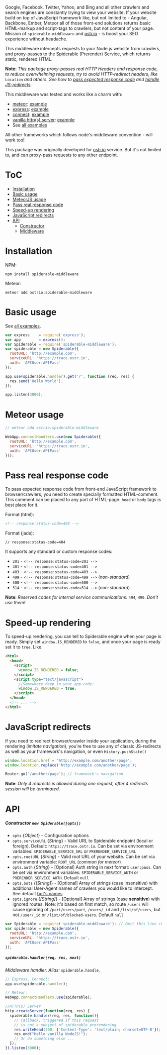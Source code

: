 Google, Facebook, Twitter, Yahoo, and Bing and all other crawlers and search engines are constantly trying to view your website. If your website build on top of JavaScript framework like, but not limited to - Angular, Backbone, Ember, Meteor all of those front-end solutions returns basic HTML-markup and script-tags to crawlers, but not content of your page. Mission of `spiderable-middleware` and [ostr.io](https://ostr.io) - is boost your SEO experience without headache.

This middleware intercepts requests to your Node.js website from crawlers, and proxy-passes to the Spiderable (Prerender) Service, which returns static, rendered HTML.

__Note__: *This package proxy-passes real HTTP Headers and response code, to reduce overwhelming requests, try to avoid HTTP-redirect headers, like* `Location` *and others. See how to [pass expected response code](https://github.com/VeliovGroup/spiderable-middleware#pass-real-response-code) and [handle JS-redirects](https://github.com/VeliovGroup/spiderable-middleware#javascript-redirects).*

This middleware was tested and works like a charm with:
 - [meteor](https://www.meteor.com/): [example](https://github.com/VeliovGroup/spiderable-middleware/blob/master/examples/meteor.middleware.js)
 - [express](https://www.npmjs.com/package/express): [example](https://github.com/VeliovGroup/spiderable-middleware/blob/master/examples/express.middleware.js)
 - [connect](https://www.npmjs.com/package/connect): [example](https://github.com/VeliovGroup/spiderable-middleware/blob/master/examples/connect.middleware.js)
 - [vanilla http(s) server](https://nodejs.org/api/http.html): [example](https://github.com/VeliovGroup/spiderable-middleware/blob/master/examples/http.middleware.js)
 - See [all examples](https://github.com/VeliovGroup/spiderable-middleware/tree/master/examples)

All other frameworks which follows node's middleware convention - will work too!

This package was originally developed for [ostr.io](https://ostr.io) service. But it's not limited to, and can proxy-pass requests to any other endpoint.

ToC
=======
 - [Installation](https://github.com/VeliovGroup/spiderable-middleware#installation)
 - [Basic usage](https://github.com/VeliovGroup/spiderable-middleware#basic-usage)
 - [MeteorJS usage](https://github.com/VeliovGroup/spiderable-middleware#meteor-usage)
 - [Pass real response code](https://github.com/VeliovGroup/spiderable-middleware#pass-real-response-code)
 - [Speed-up rendering](https://github.com/VeliovGroup/spiderable-middleware#speed-up-rendering)
 - [JavaScript redirects](https://github.com/VeliovGroup/spiderable-middleware#javascript-redirects)
 - [API](https://github.com/VeliovGroup/spiderable-middleware#api)
   - [Constructor](https://github.com/VeliovGroup/spiderable-middleware#constructor-new-spiderableopts)
   - [Middleware](https://github.com/VeliovGroup/spiderable-middleware#spiderablehandlerreq-res-next)

Installation
=======
NPM:
```shell
npm install spiderable-middleware
```

Meteor:
```shell
meteor add ostrio:spiderable-middleware
```

Basic usage
=======
See [all examples](https://github.com/VeliovGroup/spiderable-middleware/tree/master/examples).
```js
var express    = require('express');
var app        = express();
var Spiderable = require('spiderable-middleware');
var spiderable = new Spiderable({
  rootURL: 'http://example.com',
  serviceURL: 'https://trace.ostr.io',
  auth: 'APIUser:APIPass'
});

app.use(spiderable.handler).get('/', function (req, res) {
  res.send('Hello World');
});

app.listen(3000);
```

Meteor usage
=======
```js
// meteor add ostrio:spiderable-middleware

WebApp.connectHandlers.use(new Spiderable({
  rootURL: 'http://example.com',
  serviceURL: 'https://trace.ostr.io',
  auth: 'APIUser:APIPass'
}));
```

Pass real response code
=======
To pass expected response code from front-end JavaScript framework to browser/crawlers, you need to create specially formatted HTML-comment. This comment can be placed to any part of HTML-page. `head` or `body` tags is best place for it.

Format (html):
```html
<!-- response:status-code=404 -->
```

Format (jade):
```jade
// response:status-code=404
```

It supports any standard or custom response codes:
 - `201` - `<!-- response:status-code=201 -->`
 - `401` - `<!-- response:status-code=401 -->`
 - `403` - `<!-- response:status-code=403 -->`
 - `499` - `<!-- response:status-code=499 -->` (*non-standard*)
 - `500` - `<!-- response:status-code=500 -->`
 - `514` - `<!-- response:status-code=514 -->` (*non-standard*)

__Note__: *Reserved codes for internal service communications:* `494`, `490`. *Don't use them!*

Speed-up rendering
=======
To speed-up rendering, you can tell to Spiderable engine when your page is ready. Simply set `window.IS_RENDERED` to `false`, and once your page is ready set it to `true`. Like:

```html
<html>
  <head>
    <script>
      window.IS_RENDERED = false;
    </script>
    <script type="text/javascript">
      //Somewhere deep in your app-code:
      window.IS_RENDERED = true;
    </script>
  </head>
  <!-- ... -->
</html>
```

JavaScript redirects
=======
If you need to redirect browser/crawler inside your application, during the rendering (*imitate navigation*), you're free to use any of classic JS-redirects as well as your framework's navigation, or even `History.pushState()`
```js
window.location.href = 'http://example.com/another/page';
window.location.replace('http://example.com/another/page');

Router.go('/another/page'); // framework's navigation
```
__Note__: *Only 4 redirects is allowed during one request, after 4 redirects session will be terminated.*


API
=======

##### *Constructor* `new Spiderable([opts])`

 - `opts` {*Object*} - Configuration options
 - `opts.serviceURL` {*String*} - Valid URL to Spiderable endpoint (local or foreign). Default: `https://trace.ostr.io`. Can be set via environment variables: `SPIDERABLE_SERVICE_URL` or `PRERENDER_SERVICE_URL`
 - `opts.rootURL` {*String*} - Valid root URL of your website. Can be set via environment variable: `ROOT_URL` (*common for meteor*)
 - `opts.auth` {*String*} - [Optional] Auth string in next format: `user:pass`. Can be set via environment variables: `SPIDERABLE_SERVICE_AUTH` or `PRERENDER_SERVICE_AUTH`. Default `null`
 - `opts.bots` {*[String]*} - [Optional] Array of strings (case insensitive) with additional User-Agent names of crawlers you would like to intercept. See default [bot's names](https://github.com/VeliovGroup/spiderable-middleware/blob/master/src/index.coffee#L9)
 - `opts.ignore` {*[String]*} - [Optional] Array of strings (case __sensitive__) with ignored routes. Note: it's based on first match, so route `/users` will cause ignoring of `/part/users/part`, `/users/_id` and `/list/of/users`, but not `/user/_id` or `/list/of/blocked-users`. Default `null`

```js
var Spiderable = require('spiderable-middleware'); // Omit this line in Meteor
var spiderable = new Spiderable({
  rootURL: 'http://example.com',
  serviceURL: 'https://trace.ostr.io',
  auth: 'APIUser:APIPass'
});
```

##### `spiderable.handler(req, res, next)`
*Middleware handler. Alias:* `spiderable.handle`.
```js
// Express, Connect:
app.use(spiderable.handler);

// Meteor:
WebApp.connectHandlers.use(spiderable);

//HTTP(s) Server
http.createServer(function(req, res) {
  spiderable.handler(req, res, function(){
    // Callback, triggered if this request
    // is not a subject of spiderable prerendering
    res.writeHead(200, {'Content-Type': 'text/plain; charset=UTF-8'});
    res.end("Hello vanilla NodeJS!");
    // Or do something else ...
  });
}).listen(3000);
```